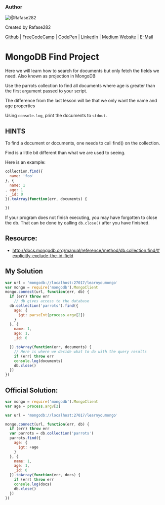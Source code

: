 ### Author

![@Rafase282](https://avatars0.githubusercontent.com/Rafase282?&s=128)

Created by Rafase282

[Github](https://github.com/Rafase282) | [FreeCodeCamp](http://www.freecodecamp.com/rafase282) | [CodePen](http://codepen.io/Rafase282/) | [LinkedIn](https://www.linkedin.com/in/rafase282) | [Medium](https://medium.com/@Rafase282) [Website](https://rafase282.github.io/) | [E-Mail](mailto:rafase282@gmail.com)

# MongoDB Find Project

Here we will learn how to search for documents but only fetch the fields we need. Also known as projection in MongoDB

Use the parrots collection to find all documents where age is greater than the first argument passed to your script.

The difference from the last lesson will be that we only want the name and age properties

Using `console.log`, print the documents to `stdout`.

## HINTS

To find a document or documents, one needs to call find() on the collection.

Find is a little bit different than what we are used to seeing.

Here is an example:

```javascript
collection.find({
  name: 'foo'
}, {
  name: 1
, age: 1
, _id: 0
}).toArray(function(err, documents) {

})
```

If your program does not finish executing, you may have forgotten to close the db. That can be done by calling `db.close()` after you have finished.

## Resource:

- <http://docs.mongodb.org/manual/reference/method/db.collection.find/#explicitly-exclude-the-id-field>

## My Solution

```javascript
var url = 'mongodb://localhost:27017/learnyoumongo'
var mongo = require('mongodb').MongoClient
mongo.connect(url, function(err, db) {
  if (err) throw err
    // db gives access to the database
  db.collection('parrots').find({
    age: {
      $gt: parseInt(process.argv[2])
    }
  }, {
    name: 1,
    age: 1,
    _id: 0

  }).toArray(function(err, documents) {
    // Here is where we decide what to do with the query results
    if (err) throw err
    console.log(documents)
    db.close()
  })
})
```

## Official Solution:

```javascript
var mongo = require('mongodb').MongoClient
var age = process.argv[2]

var url = 'mongodb://localhost:27017/learnyoumongo'

mongo.connect(url, function(err, db) {
  if (err) throw err
  var parrots = db.collection('parrots')
  parrots.find({
    age: {
      $gt: +age
    }
  }, {
    name: 1,
    age: 1,
    _id: 0
  }).toArray(function(err, docs) {
    if (err) throw err
    console.log(docs)
    db.close()
  })
})
```
